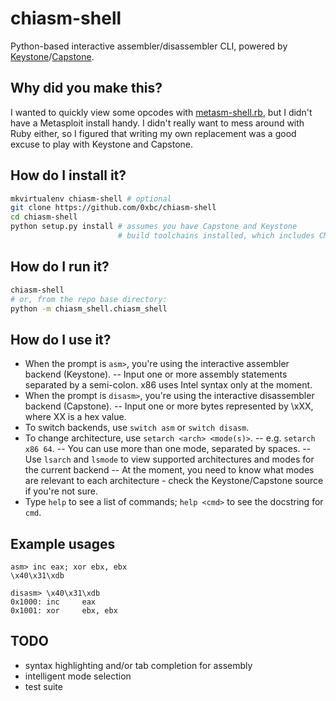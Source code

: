 # chiasm-shell
Python-based interactive assembler/disassembler CLI, powered by [Keystone]/[Capstone].

## Why did you make this?
I wanted to quickly view some opcodes with [metasm-shell.rb], but I didn't have a Metasploit install handy. I didn't really want to mess around with Ruby either, so I figured that writing my own replacement was a good excuse to play with Keystone and Capstone.

## How do I install it?
```bash
mkvirtualenv chiasm-shell # optional
git clone https://github.com/0xbc/chiasm-shell
cd chiasm-shell
python setup.py install # assumes you have Capstone and Keystone 
                        # build toolchains installed, which includes CMake.
```

## How do I run it?
```bash
chiasm-shell
# or, from the repo base directory:
python -m chiasm_shell.chiasm_shell
```

## How do I use it?
- When the prompt is `asm>`, you're using the interactive assembler backend (Keystone).
-- Input one or more assembly statements separated by a semi-colon. x86 uses Intel syntax only at the moment.
- When the prompt is `disasm>`, you're using the interactive disassembler backend (Capstone).
-- Input one or more bytes represented by \xXX, where XX is a hex value.
- To switch backends, use `switch asm` or `switch disasm`.
- To change architecture, use `setarch <arch> <mode(s)>`.
-- e.g. `setarch x86 64`.
-- You can use more than one mode, separated by spaces.
-- Use `lsarch` and `lsmode` to view supported architectures and modes for the current backend
-- At the moment, you need to know what modes are relevant to each architecture - check the Keystone/Capstone source if you're not sure.
- Type `help` to see a list of commands; `help <cmd>` to see the docstring for `cmd`.

## Example usages
```
asm> inc eax; xor ebx, ebx
\x40\x31\xdb
```

```
disasm> \x40\x31\xdb
0x1000: inc     eax
0x1001: xor     ebx, ebx
```

## TODO
- syntax highlighting and/or tab completion for assembly
- intelligent mode selection
- test suite

[keystone]: <http://www.keystone-engine.org/>
[capstone]: <http://www.capstone-engine.org/>
[metasm-shell.rb]: <https://github.com/jjyg/metasm/blob/master/samples/metasm-shell.rb>
